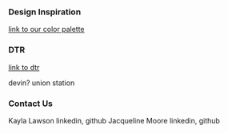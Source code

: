 <!-- basic description -->

<!-- gifs -->

<!-- cloning down repo instructions -->

<!-- techs used -->

<!-- learning goals -->
<!-- - testing (specify mocha and chai)
- gif of test passing -->

### Design Inspiration
[link to our color palette](https://www.color-hex.com/color-palette/73403)

<!-- ### Wireframe: 
![LandingPage](https://user-images.githubusercontent.com/37053236/54728073-29567480-4b41-11e9-8d9d-f7b2155b154c.png)

![GameBoard](https://user-images.githubusercontent.com/37053236/54728072-29567480-4b41-11e9-80f3-44b12c2bf8c0.png) -->

<!-- screenshot of original rubric -->

### DTR
[link to dtr](https://gist.github.com/jacquelinebelle/fbc58bb9ac3a3be963cbcbdc995d4410)

<!-- contributors -->
devin?
union station

<!-- contact us -->
### Contact Us
Kayla Lawson linkedin, github
Jacqueline Moore linkedin, github

<!-- Reference to Issues -->
